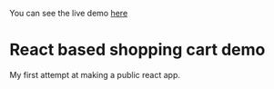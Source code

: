 You can see the live demo [here](https://gregorsunta.github.io/shop-cart/) 
# React based shopping cart demo
My first attempt at making a public react app.
